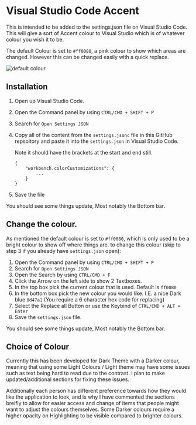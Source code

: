 # Visual Studio Code Accent
This is intended to be added to the settings.json file on Visual Studio Code. This will give a sort of Accent colour to Visual Studio which is of whatever colour you wish it to be.

The default Colour is set to `#ff0080`, a pink colour to show which areas are changed. However this can be changed easily with a quick replace.

![default colour](https://via.placeholder.com/300x30/ff0080/ff0080/)

## Installation
1. Open up Visual Studio Code.
2. Open the Command panel by using `CTRL/CMD + SHIFT + P`
3. Search for `Open Settings JSON`
4. Copy all of the content from the `settings.jsonc` file in this GitHub repsoitory and paste it into the `settings.json` in Visual Studio Code.
    
    Note it should have the brackets at the start and end still.
    ```
    {
        "workbench.colorCustomizations": {
            ...
        }
    }
    ```
5. Save the file

You should see some things update, Most notably the Bottom bar.

## Change the colour.
As mentioned the default colour is set to `#ff0080`, which is only used to be a bright colour to show off where things are.
to change this colour (skip to step 3 if you already have `settings.json` open):

1. Open the Command panel by using `CTRL/CMD + SHIFT + P`
2. Search for `Open Settings JSON`
3. Open the Search by using `CTRL/CMD + F`
4. Click the Arrow on the left side to show 2 Textboxes.
5. In the top box pick the current colour that is used. Default is `ff0080`
6. In the bottom box pick the new colour you would like. I.E. a nice Dark blue `0d47a1` (You require a 6 character hex code for replacing)
7. Select the Replace all Button or use the Keybind of `CTRL/CMD + ALT + Enter`
8. Save the `settings.json` file.

You should see some things update, Most notably the Bottom bar.

## Choice of Colour
Currently this has been developed for Dark Theme with a Darker colour, meaning that using some Light Colours / Light theme may have some issues such as text being hard to read due to the contrast.
I plan to make updated/additional sections for fixing these issues.

Additionally each person has different preference towards how they would like the application to look, and is why I have commented the sections breifly to allow for easier access and change of items that people might want to adjust the colours themselves. Some Darker colours require a higher opacity on Highlighting to be visible compared to brighter colours.
